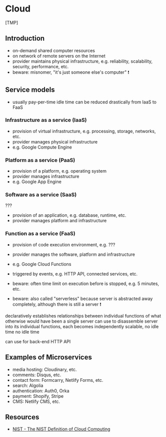 # Cloud

[TMP]

<!-- ToDo: finish -->

## Introduction

- on-demand shared computer resources
- on network of remote servers on the Internet
- provider maintains physical infrastructure, e.g. reliability, scalability, security, performance, etc.
- beware: misnomer, "it's just someone else's computer" ❗️



## Service models

- usually pay-per-time
idle time can be reduced drastically from IaaS to FaaS

### Infrastructure as a service (IaaS)

- provision of virtual infrastructure, e.g. processing, storage, networks, etc.
- provider manages physical infrastructure
- e.g. Google Compute Engine

### Platform as a service (PaaS)

- provision of a platform, e.g. operating system
- provider manages infrastructure
- e.g. Google App Engine

### Software as a service (SaaS)

???
- provision of an application, e.g. database, runtime, etc.
- provider manages platform and infrastructure

### Function as a service (FaaS)

- provision of code execution environment, e.g. ???
- provider manages the software, platform and infrastructure
- e.g. Google Cloud Functions

- triggered by events, e.g. HTTP API, connected services, etc.
- beware: often time limit on execution before is stopped, e.g. 5 minutes, etc.
- beware: also called "serverless" because server is abstracted away completely, although there is still a server ❗️

declaratively establishes relationships between individual functions of what otherwise would have been a single server
can use to disassemble server into its individual functions, each becomes independently scalable, no idle time
no idle time

can use for back-end HTTP API



## Examples of Microservices

- media hosting: Cloudinary, etc.
- comments: Disqus, etc.
- contact form: Formcarry, Netlify Forms, etc.
- search: Algolia
- authentication: Auth0, Orka
- payment: Shopify, Stripe
- CMS: Netlify CMS, etc.



## Resources

- [NIST - The NIST Definition of Cloud Computing](https://doi.org/10.6028/NIST.SP.800-145)